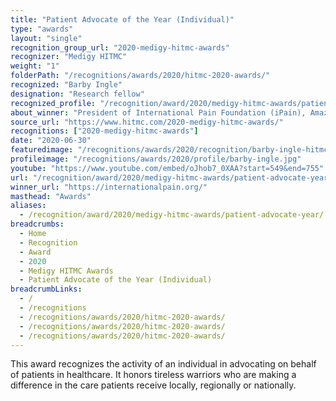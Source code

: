 ```yaml
---
title: "Patient Advocate of the Year (Individual)"
type: "awards"
layout: "single"
recognition_group_url: "2020-medigy-hitmc-awards"
recognizer: "Medigy HITMC"
weight: "1"
folderPath: "/recognitions/awards/2020/hitmc-2020-awards/"
recognized: "Barby Ingle"
designation: "Research fellow"
recognized_profile: "/recognition/award/2020/medigy-hitmc-awards/patient-advocate-year/"
about_winner: "President of International Pain Foundation (iPain), Amazon Best Selling Author, and Reality TV Personality"
source_url: "https://www.hitmc.com/2020-medigy-hitmc-awards/"
recognitions: ["2020-medigy-hitmc-awards"]
date: "2020-06-30"
featuredimage: "/recognitions/awards/2020/recognition/barby-ingle-hitmc-2020-patient-advocate-of-the-year.jpg"
profileimage: "/recognitions/awards/2020/profile/barby-ingle.jpg"
youtube: "https://www.youtube.com/embed/oJhob7_0XAA?start=549&end=755"
url: "/recognition/award/2020/medigy-hitmc-awards/patient-advocate-year"
winner_url: "https://internationalpain.org/"
masthead: "Awards"
aliases:
  - /recognition/award/2020/medigy-hitmc-awards/patient-advocate-year/
breadcrumbs:
  - Home
  - Recognition
  - Award
  - 2020
  - Medigy HITMC Awards
  - Patient Advocate of the Year (Individual)
breadcrumbLinks:
  - /
  - /recognitions
  - /recognitions/awards/2020/hitmc-2020-awards/
  - /recognitions/awards/2020/hitmc-2020-awards/
  - /recognitions/awards/2020/hitmc-2020-awards/
---
```


This award recognizes the activity of an individual in advocating on behalf of patients in healthcare. It honors tireless warriors who are making a difference in the care patients receive locally, regionally or nationally.
